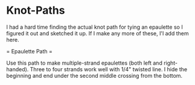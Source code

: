 # Knot-Paths

I had a hard time finding the actual knot path for tying an epaulette so I figured it out and sketched it up.  If I make any more of these, I'l add them here.

= Epaulette Path =

Use this path to make multiple-strand epaulettes (both left and right-handed). Three to four strands work well with 1/4" twisted line. I hide the beginning and end under the second middle crossing from the bottom.
